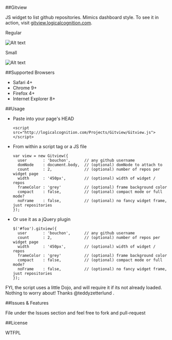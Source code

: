 ##Gitview

JS widget to list github repositories. Mimics dashboard style. To see it in action, visit [gitview.logicalcognition.com](http://gitview.logicalcognition.com).

Regular


![Alt text](http://logicalcognition.com/Projects/Gitview/demo/images/screenshot-current.png)

Small


![Alt text](http://logicalcognition.com/Projects/Gitview/demo/images/screenshot-current-small.png)

##Supported Browsers

* Safari 4+
* Chrome 9+
* Firefox 4+
* Internet Explorer 8+

##Usage

* Paste into your page's HEAD

	```console
	<script src="http://logicalcognition.com/Projects/Gitview/Gitview.js"></script>
	```

* From within a script tag or a JS file
	
	```console
	var view = new Gitview({ 
	  user       : 'bouchon',      // any github username
	  domNode    : document.body,  // (optional) domNode to attach to
	  count      : 2,              // (optional) number of repos per widget page
	  width      : '450px',        // (optional) width of widget / repos
	  frameColor : 'grey'          // (optional) frame background color
	  compact    : false,          // (optional) compact mode or full mode?
	  noFrame    : false,          // (optional) no fancy widget frame, just repositories
	});
	```
	
* Or use it as a jQuery plugin
	
	```console
	$('#foo').gitview({
	  user       : 'bouchon',      // any github username
	  count      : 2,              // (optional) number of repos per widget page
	  width      : '450px',        // (optional) width of widget / repos
	  frameColor : 'grey'          // (optional) frame background color
	  compact    : false,          // (optional) compact mode or full mode?
	  noFrame    : false,          // (optional) no fancy widget frame, just repositories
	});
	```
	
FYI, the script uses a little Dojo, and will require it if its not already loaded. Nothing to worry about! Thanks @teddyzetterlund .
	
##Issues & Features

File under the Issues section and feel free to fork and pull-request

##License

WTFPL
